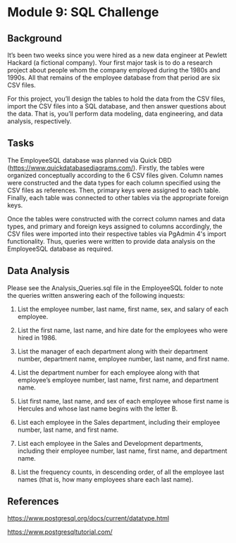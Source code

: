 # Module 9: SQL Challenge

## Background
It’s been two weeks since you were hired as a new data engineer at Pewlett Hackard (a fictional company). Your first major task is to do a research project about people whom the company employed during the 1980s and 1990s. All that remains of the employee database from that period are six CSV files.

For this project, you’ll design the tables to hold the data from the CSV files, import the CSV files into a SQL database, and then answer questions about the data. That is, you’ll perform data modeling, data engineering, and data analysis, respectively.

## Tasks
The EmployeeSQL database was planned via Quick DBD (https://www.quickdatabasediagrams.com/). Firstly, the tables were organized conceptually according to the 6 CSV files given. Column names were constructed and the data types for each column specified using the CSV files as references. Then, primary keys were assigned to each table. Finally, each table was connected to other tables via the appropriate foreign keys. 

Once the tables were constructed with the correct column names and data types, and primary and foreign keys assigned to columns accordingly, the CSV files were imported into their respective tables via PgAdmin 4's import functionality. Thus, queries were written to provide data analysis on the EmployeeSQL database as required.

## Data Analysis

Please see the Analysis_Queries.sql file in the EmployeeSQL folder to note the queries written answering each of the following inquests:

  1. List the employee number, last name, first name, sex, and salary of each employee.

  2. List the first name, last name, and hire date for the employees who were hired in 1986.

  3. List the manager of each department along with their department number, department name, employee number, last name, and first name.

  4. List the department number for each employee along with that employee’s employee number, last name, first name, and department name.

  5. List first name, last name, and sex of each employee whose first name is Hercules and whose last name begins with the letter B.

  6. List each employee in the Sales department, including their employee number, last name, and first name.

  7. List each employee in the Sales and Development departments, including their employee number, last name, first name, and department name.

  8. List the frequency counts, in descending order, of all the employee last names (that is, how many employees share each last name).

## References

https://www.postgresql.org/docs/current/datatype.html

https://www.postgresqltutorial.com/
